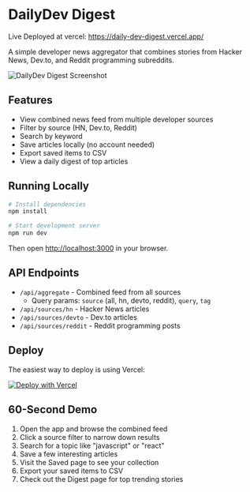 # DailyDev Digest
Live Deployed at vercel: https://daily-dev-digest.vercel.app/



A simple developer news aggregator that combines stories from Hacker News, Dev.to, and Reddit programming subreddits.

![DailyDev Digest Screenshot](public/og-image.png)

## Features

- View combined news feed from multiple developer sources
- Filter by source (HN, Dev.to, Reddit)
- Search by keyword
- Save articles locally (no account needed)
- Export saved items to CSV
- View a daily digest of top articles

## Running Locally

```bash
# Install dependencies
npm install

# Start development server
npm run dev
```

Then open [http://localhost:3000](http://localhost:3000) in your browser.

## API Endpoints

- `/api/aggregate` - Combined feed from all sources
  - Query params: `source` (all, hn, devto, reddit), `query`, `tag`
- `/api/sources/hn` - Hacker News articles
- `/api/sources/devto` - Dev.to articles
- `/api/sources/reddit` - Reddit programming posts

## Deploy

The easiest way to deploy is using Vercel:

[![Deploy with Vercel](https://vercel.com/button)](https://vercel.com/new/clone?repository-url=https%3A%2F%2Fgithub.com%2Fyourusername%2Fdailydev-digest)

## 60-Second Demo

1. Open the app and browse the combined feed
2. Click a source filter to narrow down results
3. Search for a topic like "javascript" or "react"
4. Save a few interesting articles
5. Visit the Saved page to see your collection
6. Export your saved items to CSV
7. Check out the Digest page for top trending stories
